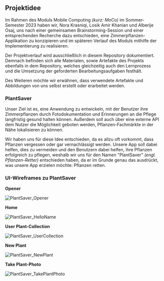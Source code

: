 ## Projektidee

Im Rahmen des Moduls Mobile Computing _(kurz: MoCo)_ im Sommer-Semester 2023 haben wir, Nora Krasniqi, Losik Amir Khanian und Alberije Osaj, uns nach einer gemeinsamen Brainstorming-Session und einer entsprechenden Recherche dazu entschieden, eine Zimmerpflanzen-Applikation zu konzipieren und im späteren Verlauf des Moduls mithilfe der Implementierung zu realisieren. 

Der Projektverlauf wird ausschließlich in diesem Repository dokumentiert. Demnach befinden sich alle Materialen, sowie Artefakte des Projekts ebenfalls in dem Repository, welches gleichzeitig auch den Lernprozess und die Umsetzung der geforderten Bearbeitungsaufgaben festhält.

Des Weiteren möchte wir erwähnen, dass verwendete Artefakte und Abbildungen von uns selbst erstellt oder erarbeitet werden. 

### PlantSaver

Unser Ziel ist es, eine Anwendung zu entwickeln, mit der Benutzer ihre Zimmerpflanzen durch Fotodokumentation und Erinnerungen an die Pflege langfristig gesund halten können. Außerdem soll auch über eine externe API dem Nutzer die Möglichkeit geboten werden, Pflanzen-Fachmärkte in der Nähe lokalisieren zu können. 

Wir haben uns für diese Idee entschieden, da es allzu oft vorkommt, dass Pflanzen vergessen oder gar vernachlässigt werden. Unsere App soll dabei helfen, dies zu vermeiden und den Benutzern dabei helfen, ihre Pflanzen erfolgreich zu pflegen, weshalb wir uns für den Namen "PlantSaver" _(engl. Pflanzen-Retter)_ entschieden haben, da er im Grunde genau das ausdrückt, was unsere App erzielen möchte: Pflanzen retten. 

### UI-Wireframes zu PlantSaver

**Opener**

![PlantSaver_Opener](https://user-images.githubusercontent.com/92301157/236635074-864f74c7-c2e1-4d54-9e93-78a9b8489d20.png)


**Home**

![PlantSaver_HelloName](https://user-images.githubusercontent.com/92301157/236635082-5e30e121-a94a-471b-8729-c7323cbac4be.png)

**User Plant-Collection**

![PlantSaver_UserCollection](https://user-images.githubusercontent.com/92301157/236635094-5a7686db-d632-48fc-a168-792137406c59.png)

**New Plant**

![PlantSaver_NewPlant](https://user-images.githubusercontent.com/92301157/236635112-a31ba448-461c-44c7-af71-c4a0b45b80ed.png)

**Take Plant-Photo**

![PlantSaver_TakePlantPhoto](https://user-images.githubusercontent.com/92301157/236635127-8447a798-25a5-448e-b8eb-a0809c084079.png)



